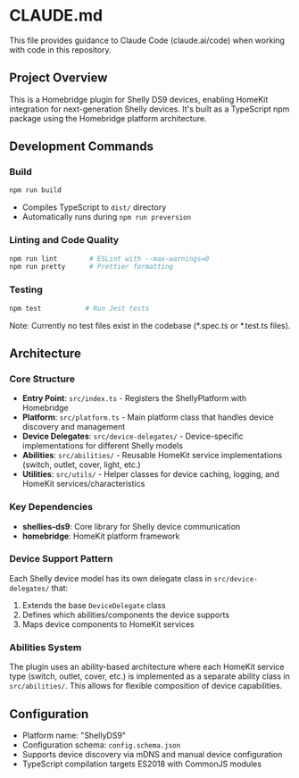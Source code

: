 # CLAUDE.md

This file provides guidance to Claude Code (claude.ai/code) when working with code in this repository.

## Project Overview

This is a Homebridge plugin for Shelly DS9 devices, enabling HomeKit integration for next-generation Shelly devices. It's built as a TypeScript npm package using the Homebridge platform architecture.

## Development Commands

### Build
```bash
npm run build
```
- Compiles TypeScript to `dist/` directory
- Automatically runs during `npm run preversion`

### Linting and Code Quality
```bash
npm run lint        # ESLint with --max-warnings=0
npm run pretty      # Prettier formatting
```

### Testing
```bash
npm test           # Run Jest tests
```
Note: Currently no test files exist in the codebase (*.spec.ts or *.test.ts files).

## Architecture

### Core Structure
- **Entry Point**: `src/index.ts` - Registers the ShellyPlatform with Homebridge
- **Platform**: `src/platform.ts` - Main platform class that handles device discovery and management
- **Device Delegates**: `src/device-delegates/` - Device-specific implementations for different Shelly models
- **Abilities**: `src/abilities/` - Reusable HomeKit service implementations (switch, outlet, cover, light, etc.)
- **Utilities**: `src/utils/` - Helper classes for device caching, logging, and HomeKit services/characteristics

### Key Dependencies
- **shellies-ds9**: Core library for Shelly device communication
- **homebridge**: HomeKit platform framework

### Device Support Pattern
Each Shelly device model has its own delegate class in `src/device-delegates/` that:
1. Extends the base `DeviceDelegate` class
2. Defines which abilities/components the device supports
3. Maps device components to HomeKit services

### Abilities System
The plugin uses an ability-based architecture where each HomeKit service type (switch, outlet, cover, etc.) is implemented as a separate ability class in `src/abilities/`. This allows for flexible composition of device capabilities.

## Configuration
- Platform name: "ShellyDS9"
- Configuration schema: `config.schema.json`
- Supports device discovery via mDNS and manual device configuration
- TypeScript compilation targets ES2018 with CommonJS modules